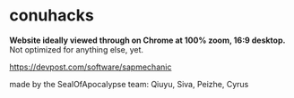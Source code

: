 # conuhacks

**Website ideally viewed through on Chrome at 100% zoom, 16:9 desktop.**
Not optimized for anything else, yet.

https://devpost.com/software/sapmechanic

made by the SealOfApocalypse team: Qiuyu, Siva, Peizhe, Cyrus
